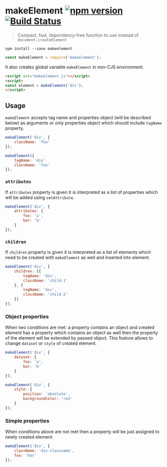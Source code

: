 # makeElement [![npm version](https://badge.fury.io/js/makeelement.svg)](https://badge.fury.io/js/makeelement) [![Build Status](https://travis-ci.org/finom/makeelement.svg?branch=master)](https://travis-ci.org/finom/makeelement)

> Compact, fast, dependency-free function to use instead of ``document.createElement``

```
npm install --save makeelement
```

```js
const makeElement = require('makeelement');
```


It also creates global variable ``makeElement`` in non-CJS environment.

```html
<script src="makeelement.js"></script>
<script>
const element = makeElement('div');
</script>
```

## Usage

``makeElement`` accepts tag name and properties object (will be described below) as arguments or only properties object which should include ``tagName`` property.

```js
makeElement('div', {
    className: 'foo'
});
```

```js
makeElement({
    tagName: 'div'
    className: 'foo'
});
```

### ``attributes``
If ``attributes`` property is given it is interpreted as a list of properties which will be added using ``setAttribute``.

```js
makeElement('div', {
    attributes: {
        foo: 'a',
        bar: 'b'
    }
});
```


### ``children``
If ``children`` property is given it is interpreted as a list of elements which need to be created with ``makeElement`` as well and inserted into element.

```js
makeElement('div', {
    children: [{
        tagName: 'div',
        className: 'child-1'
    }, {
        tagName: 'div',
        className: 'child-2'
    }]
});
```

### Object properties
When two conditions are met: a property contains an object and created element has a property which contains an object as well then the property of the element will be extended by passed object. This feature allows to change ``dataset`` or ``style`` of created element.

```js
makeElement('div', {
    dataset: {
        foo: 'a',
        bar: 'b'
    }
});
```

```js
makeElement('div', {
    style: {
        position: 'absolute',
        backgroundColor: 'red'
    }
});
```

### Simple properties
When conditions above are not met then a property will be just assigned to newly created element.

```js
makeElement('div', {
    className: 'div-classname',
    foo: 'bar'
});
```
